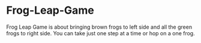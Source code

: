 # Frog-Leap-Game
Frog Leap Game is about bringing brown frogs to left side and all the green frogs to right side. You can take just one step at a time or hop on a one frog.
